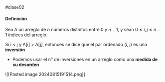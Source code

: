 #clase02 
#### Definición

Sea A un arreglo de $n$ números distintos entre 0 y $n-1$, y sean $0\leq i, j\leq n-1$ índices del arreglo.

Si i < j y A[i] > A[j], entonces se dice que el par ordenado (i, j) es una **inversión**

- Podemos usar el n° de inversiones en un arreglo como una **medida de su desorden**

![[Pasted image 20240815191514.png]] 
